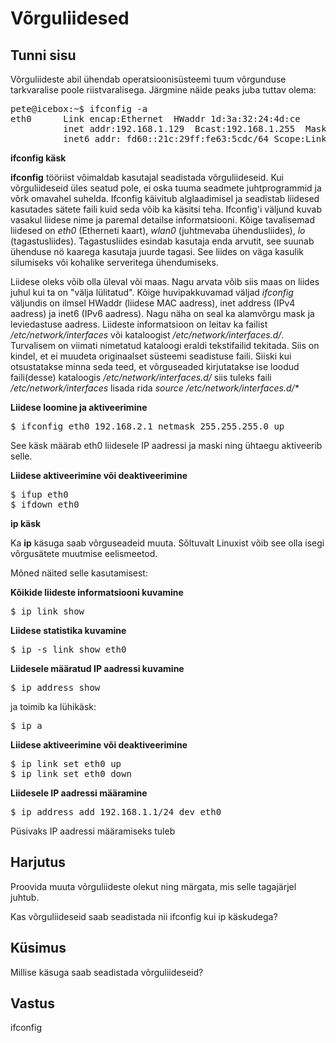 ﻿# Võrguliidesed

## Tunni sisu

Võrguliideste abil ühendab operatsioonisüsteemi tuum võrgunduse tarkvaralise poole riistvaralisega. Järgmine näide peaks juba tuttav olema:

<pre>
pete@icebox:~$ ifconfig -a
eth0      Link encap:Ethernet  HWaddr 1d:3a:32:24:4d:ce  
          inet addr:192.168.1.129  Bcast:192.168.1.255  Mask:255.255.255.0
          inet6 addr: fd60::21c:29ff:fe63:5cdc/64 Scope:Link
</pre>

<b>ifconfig käsk</b>

<b>ifconfig</b> tööriist võimaldab kasutajal seadistada võrguliideseid. Kui võrguliideseid üles seatud pole, ei oska tuuma seadmete juhtprogrammid ja võrk omavahel suhelda. Ifconfig käivitub alglaadimisel ja seadistab liidesed kasutades sätete faili kuid seda võib ka käsitsi teha. Ifconfig'i väljund kuvab vasakul liidese nime ja paremal detailse informatsiooni. Kõige tavalisemad liidesed on *eth0* (Etherneti kaart), *wlan0* (juhtmevaba ühendusliides), *lo* (tagastusliides). Tagastusliides esindab kasutaja enda arvutit, see suunab ühenduse nö kaarega kasutaja juurde tagasi. See liides on väga kasulik silumiseks või kohalike serveritega ühendumiseks.

Liidese oleks võib olla üleval või maas. Nagu arvata võib siis maas on liides juhul kui ta on "välja lülitatud". Kõige huvipakkuvamad väljad *ifconfig* väljundis on ilmsel HWaddr (liidese MAC aadress), inet address (IPv4 aadress) ja inet6 (IPv6 aadress). Nagu näha on seal ka alamvõrgu mask ja leviedastuse aadress. Liideste informatsioon on leitav ka failist */etc/network/interfaces* või kataloogist */etc/network/interfaces.d/*. Turvalisem on viimati nimetatud kataloogi eraldi tekstifailid tekitada. Siis on kindel, et ei muudeta originaalset süsteemi seadistuse faili. Siiski kui otsustatakse minna seda teed, et võrguseaded kirjutatakse ise loodud faili(desse) kataloogis */etc/network/interfaces.d/* siis tuleks faili */etc/network/interfaces* lisada rida _source /etc/network/interfaces.d/*_

<b>Liidese loomine ja aktiveerimine</b>

<pre>$ ifconfig eth0 192.168.2.1 netmask 255.255.255.0 up</pre>

See käsk määrab eth0 liidesele IP aadressi ja maski ning ühtaegu aktiveerib selle.

<b>Liidese aktiveerimine või deaktiveerimine</b>

<pre>
$ ifup eth0
$ ifdown eth0
</pre>

<b>ip käsk</b>

Ka <b>ip</b> käsuga saab võrguseadeid muuta. Sõltuvalt Linuxist võib see olla isegi võrgusätete muutmise eelismeetod.

Mõned näited selle kasutamisest:

<b>Kõikide liideste informatsiooni kuvamine</b>
<pre>
$ ip link show
</pre>

<b>Liidese statistika kuvamine</b>
<pre>
$ ip -s link show eth0
</pre>

<b>Liidesele määratud IP aadressi kuvamine</b>
<pre>
$ ip address show
</pre>
ja toimib ka lühikäsk:<br>
<pre>
$ ip a
</pre>

<b>Liidese aktiveerimine või deaktiveerimine</b>
<pre>
$ ip link set eth0 up
$ ip link set eth0 down
</pre>

<b>Liidesele IP aadressi määramine</b>
<pre>
$ ip address add 192.168.1.1/24 dev eth0
</pre>

Püsivaks IP aadressi määramiseks tuleb 

## Harjutus

Proovida muuta võrguliideste olekut ning märgata, mis selle tagajärjel juhtub.

Kas võrguliideseid saab seadistada nii ifconfig kui ip käskudega?

## Küsimus

Millise käsuga saab seadistada võrguliideseid?

## Vastus

ifconfig
